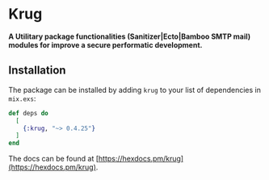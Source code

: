 # Krug

**A Utilitary package functionalities (Sanitizer|Ecto|Bamboo SMTP mail) 
modules for improve a secure performatic development.**

## Installation

The package can be installed by adding `krug` to your list of dependencies in `mix.exs`:

```elixir
def deps do
  [
    {:krug, "~> 0.4.25"}
  ]
end
```

The docs can be found at [https://hexdocs.pm/krug](https://hexdocs.pm/krug).

